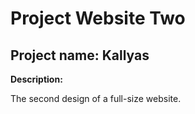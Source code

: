 # Project Website Two
## Project name: Kallyas

**Description:**

The second design of a full-size website.